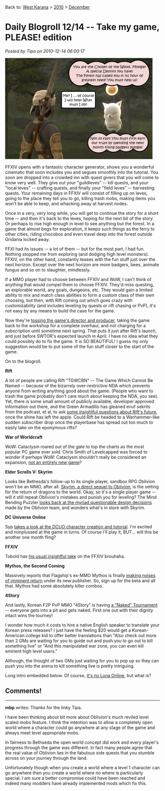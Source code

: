 Back to: [West Karana](/posts/westkarana.md) > [2010](/posts/2010/westkarana.md) > [December](./westkarana.md)
# Daily Blogroll 12/14 -- Take my game, PLEASE! edition

*Posted by Tipa on 2010-12-14 06:00:17*

![](../../../uploads/2010/12/ffxiv.png "Badgers need killing!")

FFXIV opens with a fantastic character generator, shows you a wonderful cinematic that soon includes you and segues smoothly into the tutorial. You soon are dropped into a crowded inn with quest givers that you will come to know very well. They give out your "guildleves" -- kill quests, and your "local leves" -- crafting quests, and finally your "field leves" -- harvesting quests. Your remaining days in FFXIV will consist of filling up on leves, going to the place they tell you to go, killing trash mobs, making items you won't be able to keep, and whacking away at harvest nodes.

Once in a very, very long while, you will get to continue the story for a short time -- and then it's back to the leves, hoping for the next bit of the story. Or perhaps to rise high enough in level to see anything but the forest. In a game that almost begs for exploration, it keeps such things as the ferry to other cities, riding chocobos and even travel deep into the forest outside Gridania locked away.

FFXI had its issues -- a lot of them -- but for the most part, I had fun. Nothing stopped me from exploring (and dodging high level monsters). FFXIV, on the other hand, constantly teases with the fun stuff just over the next horizon. Except over the next horizon are more badgers, bees, animate fungus and so on to slaughter, mindlessly.

If a MMO player had to choose between FFXIV and WoW, I can't think of anything that would compel them to choose FFXIV. They'd miss questing, an explorable world, any goals, dungeons, etc. They would gain a limited ability to mix and match class abilities to form a custom class of their own choosing, but then, with Rift coming out which goes crazy with customizability (and includes leveling by quests or rift chasing or PvP), it's not easy by any means to build the case for the game.

Now they're [tossing the game's director and producer](http://multiplayerblog.mtv.com/2010/12/10/final-fantasy-xiv-ps3-delay/), taking the game back to the workshop for a complete overhaul, and not charging for a subscription until sometime next spring. That puts it just after Rift's launch, and just before SWTOR's expected launch in April. I have no idea what they could possibly do to fix the game. It is SO BEAUTIFUL! I guess my only suggestion would be to put some of the fun stuff closer to the start of the game.

On to the blogroll.


**Rift**

A lot of people are calling Rift "TGWCBN" -- The Game Which Cannot Be Named -- because of the bizarrely over-restrictive NDA which prevents anyone from writing anything good about the game. (People who want to trash the game probably don't care much about keeping the NDA, you see). Yet, there is some small amount of publicly available, developer approved information out there, and the Green Armadillo has gleaned enuf sekrits from the podcast, et al, to ask [some insightful questions about Rift's future](http://playervsdeveloper.blogspot.com/2010/12/leaning-towers-of-telara.html), once the shine has left the apple. Could Rift be headed to a Warhammer-like sudden subscriber drop once the playerbase has spread out too much to easily take on the eponymous rifts?

**War of Worldcraft**

WoW: Cataclysm roared out of the gate to top the charts as the most popular PC game ever sold. Chris Smith of Levelcapped was forced to wonder if perhaps WoW: Cataclysm shouldn't really be considered an expansion, [not an entirely new game](http://levelcapped.com/2010/12/your-opinion-counts-expansion-or-game/)? 

**Elder Scrolls V: Skyrim**

Looks like Bethesda's follow-up to its single player, sandbox RPG Oblivion won't be an MMO, after all. [Skyrim, a direct sequel to Oblivion](http://elderscrolls.wikia.com/wiki/Skyrim), is the setting for the return of dragons to the world. Okay, so it's a single player game -- will it still repeat Oblivion's mistakes and punish you for leveling? The Mind Bending Puzzler [looks back at the myriad questionable design decisions](http://mindbendingpuzzles.blogspot.com/2010/12/are-single-player-gamers-more-forgiving.html) made by the Oblivion team, and wonders what's in store with Skyrim.

**DC Universe Online**

Syp [takes a look at the DCUO character creation and tutorial](http://biobreak.wordpress.com/2010/12/11/dcuo-tutorial-impressions/). I'm excited and nonplussed at the game in turns. Of course I'll play it, BUT... will this be another one month fling?

**FFXIV**

Tobold has [his usual insightful take](http://tobolds.blogspot.com/2010/12/chronicle-of-death-foretold.html) on the FFXIV brouhaha.

**Mythos, the Second Coming**

Massively reports that Flagship's ex-MMO Mythos is finally [making noises of imminent return](http://massively.joystiq.com/2010/12/10/mythos-inches-closer-to-closed-beta/) under its new publisher. So, sign up for the beta and all that. Mythos had some absolutely killer combos.

**4Story**

And lastly, Korean F2P PvP MMO "4Story" is having [a "Naked" Tournament](http://www.gamerslifeline.com/news-4story-launches-naked-tournament/) -- everyone gets into a pit and gets naked. First one out with their dignity intact wins the tourney!

I wonder how much it costs to hire a native English speaker to translate your Korean press releases? I just have the feeling $20 would get a Korean-American college kid to offer better translations than "Also check out more than 2 GMs are waiting for you to guide out and push you to go out to kill something live" or "And this manipulated war zone, you can even kill eminent high level users."

Although, the thought of two GMs just waiting for you to pop up so they can push you into the arena to kill something live is pretty intriguing.

Long intro embedded below. Of course, [it's no Luna Online](http://www.youtube.com/watch?v=CJr-CKII4T8), but what is?



## Comments!

---

**mbp** writes: Thanks for the linky Tipa. 

I have been thinking about bit more about Oblivion's much reviled level scaled mobs feature. I think the intention was to allow a completely open world where a character could go anywhere at any stage of the game and always meet level appropriate mobs. 

In fairness to Bethseda the open world concept did work and every player's progress through the game was different. In fact many people agree that the real value of Oblivion lies in the fabulous side quests that you stumble across on your journey through the land. 

Unfortunately though when you create a world where a level 1 character can go anywhere then you create a world where no where is particularly special. I am sure a better compromise could have been reached and indeed many modders have already implemented mods which fix this.


